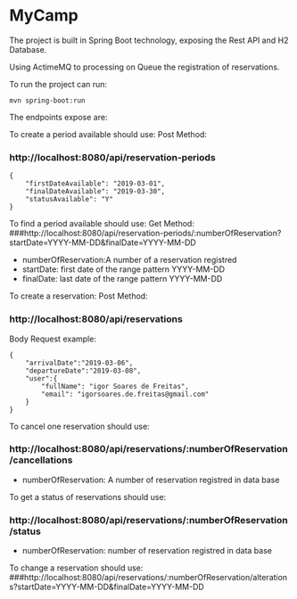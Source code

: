 # MyCamp

The project is built in Spring Boot technology, exposing the Rest API and H2 Database.

Using ActimeMQ to processing on Queue the registration of reservations.

To run the project can run:
```
mvn spring-boot:run
```

The endpoints expose are:

To create a period available should use:
Post Method:
### http://localhost:8080/api/reservation-periods
```
{
    "firstDateAvailable": "2019-03-01",
    "finalDateAvailable": "2019-03-30",
    "statusAvailable": "Y"
}
```
To find a period available should use:
Get Method:
###http://localhost:8080/api/reservation-periods/:numberOfReservation?startDate=YYYY-MM-DD&finalDate=YYYY-MM-DD
 - numberOfReservation:A number of a reservation registred
 - startDate: first date of the range pattern YYYY-MM-DD
 - finalDate: last date of the range pattern YYYY-MM-DD

To create a reservation:
Post Method:
### http://localhost:8080/api/reservations
Body Request example:
```
{
    "arrivalDate":"2019-03-06",
    "departureDate":"2019-03-08",
    "user":{
        "fullName": "igor Soares de Freitas",
        "email": "igorsoares.de.freitas@gmail.com"
    }
}
```
To cancel one reservation should use:
### http://localhost:8080/api/reservations/:numberOfReservation/cancellations
 - numberOfReservation: A number of reservation registred in data base

To get a status of reservations should use:
### http://localhost:8080/api/reservations/:numberOfReservation/status
 - numberOfReservation: number of reservation registred in data base

To change a reservation should use:
###http://localhost:8080/api/reservations/:numberOfReservation/alterations?startDate=YYYY-MM-DD&finalDate=YYYY-MM-DD